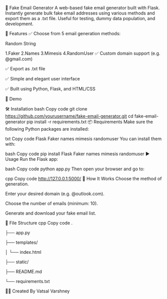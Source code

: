 📧 Fake Email Generator
A web-based fake email generator built with Flask. Instantly generate bulk fake email addresses using various methods and export them as a .txt file. Useful for testing, dummy data population, and development.

🔧 Features
✅ Choose from 5 email generation methods:

Random String

1.Faker
2.Names
3.Mimesis
4.RandomUser
✅ Custom domain support (e.g. @gmail.com)

✅ Export as .txt file

✅ Simple and elegant user interface

✅ Built using Python, Flask, and HTML/CSS


🚀 Demo

🛠 Installation
bash
Copy code
git clone https://github.com/yourusername/fake-email-generator.git
cd fake-email-generator
pip install -r requirements.txt
📦 Requirements
Make sure the following Python packages are installed:


txt
Copy code
Flask
Faker
names
mimesis
randomuser
You can install them with:


bash
Copy code
pip install Flask Faker names mimesis randomuser
▶️ Usage
Run the Flask app:


bash
Copy code
python app.py
Then open your browser and go to:


cpp
Copy code
http://127.0.0.1:5000/
🧪 How It Works
Choose the method of generation.


Enter your desired domain (e.g. @outlook.com).

Choose the number of emails (minimum: 10).

Generate and download your fake email list.

📂 File Structure
cpp
Copy code
.

├── app.py

├── templates/

│   └── index.html

├── static/

├── README.md

└── requirements.txt

👨‍💻 Created By
Vatsal Varshney
